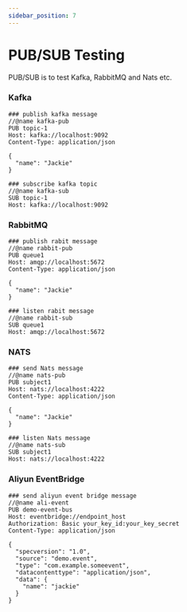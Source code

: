 ```yaml
---
sidebar_position: 7
---
```


# PUB/SUB Testing

PUB/SUB is to test Kafka, RabbitMQ and Nats etc.

### Kafka

```
### publish kafka message
//@name kafka-pub
PUB topic-1
Host: kafka://localhost:9092
Content-Type: application/json

{
  "name": "Jackie"
}
```

```
### subscribe kafka topic 
//@name kafka-sub
SUB topic-1
Host: kafka://localhost:9092
```

### RabbitMQ

```
### publish rabit message
//@name rabbit-pub
PUB queue1
Host: amqp://localhost:5672
Content-Type: application/json

{
  "name": "Jackie"
}
```

```
### listen rabit message
//@name rabbit-sub
SUB queue1
Host: amqp://localhost:5672
```

### NATS

```
### send Nats message
//@name nats-pub
PUB subject1
Host: nats://localhost:4222
Content-Type: application/json

{
  "name": "Jackie"
}

```

```
### listen Nats message
//@name nats-sub
SUB subject1
Host: nats://localhost:4222
```

### Aliyun EventBridge

```
### send aliyun event bridge message
//@name ali-event
PUB demo-event-bus
Host: eventbridge://endpoint_host
Authorization: Basic your_key_id:your_key_secret
Content-Type: application/json

{
  "specversion": "1.0",
  "source": "demo.event",
  "type": "com.example.someevent",
  "datacontenttype": "application/json",
  "data": {
    "name": "jackie"
  }
}
```
